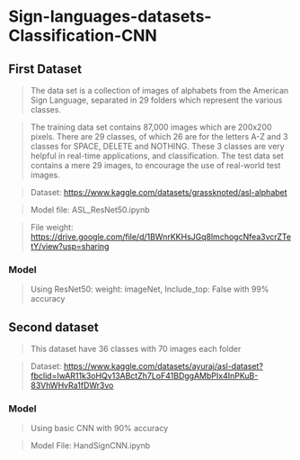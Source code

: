# Sign-languages-datasets-Classification-CNN
## First Dataset
> The data set is a collection of images of alphabets from the American Sign Language, separated in 29 folders which represent the various classes.


> The training data set contains 87,000 images which are 200x200 pixels. There are 29 classes, of which 26 are for the letters A-Z and 3 classes for SPACE, DELETE and NOTHING.
These 3 classes are very helpful in real-time applications, and classification.
The test data set contains a mere 29 images, to encourage the use of real-world test images.

> Dataset: https://www.kaggle.com/datasets/grassknoted/asl-alphabet

> Model file: ASL_ResNet50.ipynb

> File weight: https://drive.google.com/file/d/1BWnrKKHsJGq8lmchogcNfea3vcrZTetY/view?usp=sharing


### Model

> Using ResNet50: weight: imageNet, Include_top: False with 99% accuracy
## Second dataset

> This dataset have 36 classes with 70 images each folder

> Dataset: https://www.kaggle.com/datasets/ayuraj/asl-dataset?fbclid=IwAR11k3oHQv13ABctZh7LoF41BDggAMbPIx4InPKuB-83VhWHvRa1fDWr3vo

### Model

> Using basic CNN with 90% accuracy 

> Model File: HandSignCNN.ipynb
